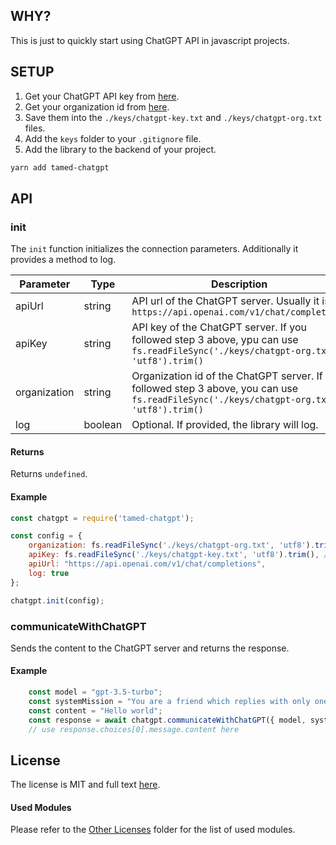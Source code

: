 ## WHY?

This is just to quickly start using ChatGPT API in javascript projects.

## SETUP

1. Get your ChatGPT API key from [here](https://platform.openai.com/api-keys).
2. Get your organization id from [here](https://platform.openai.com/account/organization).
3. Save them into the `./keys/chatgpt-key.txt` and `./keys/chatgpt-org.txt` files.
4. Add the `keys` folder to your `.gitignore` file.
5. Add the library to the backend of your project.

```bash
yarn add tamed-chatgpt
```


## API

### init

The `init` function initializes the connection parameters. Additionally it provides a method to log.

| Parameter | Type | Description |
| --- | --- | --- |
| apiUrl | string | API url of the ChatGPT server. Usually it is `https://api.openai.com/v1/chat/completions` |
| apiKey | string | API key of the ChatGPT server. If you followed step 3 above, ypu can use ` fs.readFileSync('./keys/chatgpt-org.txt', 'utf8').trim()` |
| organization | string | Organization id of the ChatGPT server. If you followed step 3 above, you can use `fs.readFileSync('./keys/chatgpt-org.txt', 'utf8').trim()` |
| log | boolean | Optional. If provided, the library will log. |


#### Returns

Returns `undefined`.

#### Example

```javascript
const chatgpt = require('tamed-chatgpt');

const config = {
	organization: fs.readFileSync('./keys/chatgpt-org.txt', 'utf8').trim(), // modify this to your organization
	apiKey: fs.readFileSync('./keys/chatgpt-key.txt', 'utf8').trim(), // modify this to your API key
	apiUrl: "https://api.openai.com/v1/chat/completions",
	log: true
};

chatgpt.init(config);

```

### communicateWithChatGPT

Sends the content to the ChatGPT server and returns the response.

#### Example

```javascript
	const model = "gpt-3.5-turbo";
	const systemMission = "You are a friend which replies with only one word, which is the first word of the user's message.";
	const content = "Hello world";
	const response = await chatgpt.communicateWithChatGPT({ model, systemMission, content });
	// use response.choices[0].message.content here
``````

## License

The license is MIT and full text [here](https://github.com/MehmetKaplan/tamed-stripe/blob/master/LICENSE).

#### Used Modules

Please refer to the [Other Licenses](https://github.com/MehmetKaplan/tamed-chatgpt/tree/main/OtherLicenses) folder for the list of used modules. 